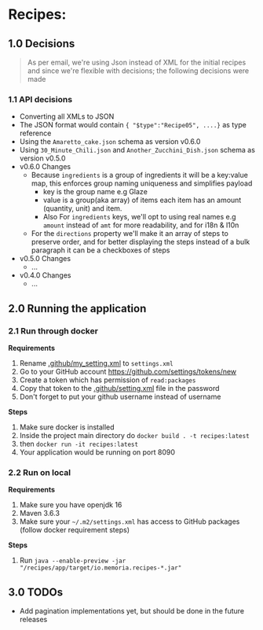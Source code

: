 # Recipes:

## 1.0 Decisions

> As per email, we're using Json instead of XML for the initial recipes and since we're flexible with decisions;
> the following decisions were made

### 1.1 API decisions

* Converting all XMLs to JSON
* The JSON format would contain `{ "$type":"Recipe05", ....}` as type reference
* Using the `Amaretto_cake.json` schema as version v0.6.0
* Using `30_Minute_Chili.json` and `Another_Zucchini_Dish.json` schema as version v0.5.0
* v0.6.0 Changes
    * Because `ingredients` is a group of ingredients it will be a key:value map, this enforces group naming uniqueness
      and simplifies payload
        * key is the group name e.g Glaze
        * value is a group(aka array) of items each item has an amount (quantity, unit) and item.
        * Also For `ingredients` keys, we'll opt to using real names e.g `amount` instead of `amt` for more readability,
          and for i18n & l10n
    * For the `directions` property we'll make it an array of steps to preserve order, and for better displaying the
      steps instead of a bulk paragraph it can be a checkboxes of steps
* v0.5.0 Changes
    * ...
* v0.4.0 Changes
    * ...

## 2.0 Running the application

### 2.1 Run through docker

**Requirements**

1. Rename [.github/my_setting.xml](.github/my_settings.xml) to `settings.xml`
2. Go to your GitHub account https://github.com/settings/tokens/new
3. Create a token which has permission of `read:packages`
4. Copy that token to the [.github/setting.xml](.github/settings.xml) file in the password
5. Don't forget to put your github username instead of username

**Steps**

1. Make sure docker is installed
2. Inside the project main directory do `docker build . -t recipes:latest`
3. then `docker run -it recipes:latest`
4. Your application would be running on port 8090

### 2.2 Run on local

**Requirements**

1. Make sure you have openjdk 16
2. Maven 3.6.3
3. Make sure your `~/.m2/settings.xml` has access to GitHub packages (follow docker requirement steps)

**Steps**

1. Run `java --enable-preview -jar "/recipes/app/target/io.memoria.recipes-*.jar"`

## 3.0 TODOs

* Add pagination implementations yet, but should be done in the future releases
